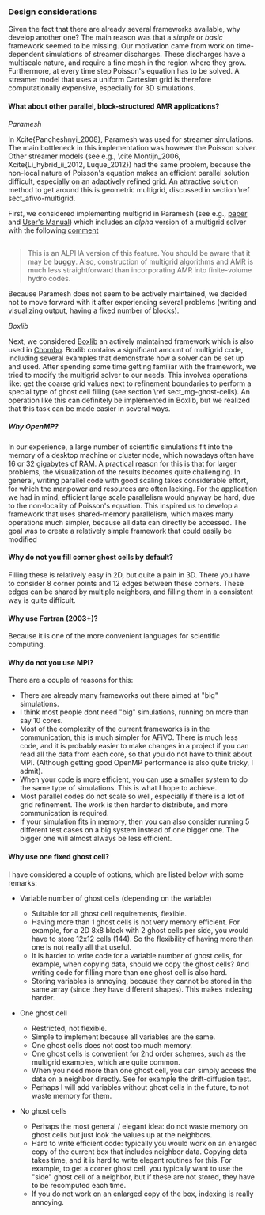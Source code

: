 ### Design considerations

Given the fact that there are already several frameworks available, why develop
another one? The main reason was that a *simple* or *basic* framework
seemed to be missing. Our motivation came from work on time-dependent
simulations of streamer discharges. These discharges have a multiscale nature,
and require a fine mesh in the region where they grow. Furthermore, at every
time step Poisson's equation has to be solved. A streamer model that uses a
uniform Cartesian grid is therefore computationally expensive, especially for 3D
simulations.

#### What about other parallel, block-structured AMR applications?

*Paramesh*

In Xcite{Pancheshnyi_2008}, Paramesh was used for streamer simulations. The main
bottleneck in this implementation was however the Poisson solver. Other streamer
models (see e.g., \cite Montijn_2006, Xcite{Li_hybrid_ii_2012, Luque_2012}) had the
same problem, because the non-local nature of Poisson's equation makes an
efficient parallel solution difficult, especially on an adaptively refined grid.
An attractive solution method to get around this is geometric multigrid,
discussed in section \ref sect_afivo-multigrid.

First, we considered implementing multigrid in Paramesh (see e.g.,
<a href="http://www.sciencedirect.com/science/article/pii/S0010465599005019">paper</a>
and 
<a href="http://www.physics.drexel.edu/~olson/paramesh-doc/Users_manual/amr.html">User's Manual</a>)
which includes an *alpha* version of a multigrid solver with the
following 
<a href="http://www.physics.drexel.edu/~olson/paramesh-doc/Users_manual/multigrid.html">
comment</a>
> ##
>  This is an ALPHA version of this feature.
>  You should be aware that it may be **buggy**.
>  Also, construction of multigrid algorithms and AMR is much less
>  straightforward than incorporating AMR into finite-volume hydro codes.

Because Paramesh does not seem to be actively maintained, we decided not to move
forward with it after experiencing several problems (writing and visualizing
output, having a fixed number of blocks).

*Boxlib*

Next, we considered <a href="https://ccse.lbl.gov/BoxLib/">Boxlib</a>
an actively maintained framework
which is also used in <a href="https://commons.lbl.gov/display/chombo/Chombo+-+Software+for+Adaptive+Solutions+of+Partial+Differential+Equations">Chombo</a>.
Boxlib contains a significant amount
of multigrid code, including several examples that demonstrate how a solver can
be set up and used. After spending some time getting familiar with the
framework, we tried to modify the multigrid solver to our needs. This involves
operations like: get the coarse grid values next to refinement boundaries to
perform a special type of ghost cell filling (see section
\ref sect_mg-ghost-cells). An operation like this can definitely be implemented
in Boxlib, but we realized that this task can be made easier in several ways.

##### Why OpenMP?
In our experience, a large number of scientific simulations fit into the memory
of a desktop machine or cluster node, which nowadays often have 16 or 32
gigabytes of RAM. A practical reason for this is that for larger problems, the
visualization of the results becomes quite challenging. In general, writing
parallel code with good scaling takes considerable effort, for which the
manpower and resources are often lacking. For the application we had in mind,
efficient large scale parallelism would anyway be hard, due to the non-locality
of Poisson's equation. This inspired us to develop a framework that uses
shared-memory parallelism, which makes many operations much simpler, because all
data can directly be accessed. The goal was to create a relatively simple
framework that could easily be modified

#### Why do not you fill corner ghost cells by default?

Filling these is relatively easy in 2D, but quite a pain in 3D. There you have to
consider 8 corner points and 12 edges between these corners. These edges can be
shared by multiple neighbors, and filling them in a consistent way is quite
difficult.

#### Why use Fortran (2003+)?

Because it is one of the more convenient languages for scientific computing.

#### Why do not you use MPI?

There are a couple of reasons for this:

* There are already many frameworks out there aimed at "big" simulations.
* I think most people dont need "big" simulations, running on more than say 10
  cores.
* Most of the complexity of the current frameworks is in the communication, this
  is much simpler for AFiVO. There is much less code, and it is probably easier
  to make changes in a project if you can read all the data from each core, so
  that you do not have to think about MPI. (Although getting good OpenMP
  performance is also quite tricky, I admit).
* When your code is more efficient, you can use a smaller system to do the same
  type of simulations. This is what I hope to achieve.
* Most parallel codes do not scale so well, especially if there is a lot of grid
  refinement. The work is then harder to distribute, and more communication is
  required.
* If your simulation fits in memory, then you can also consider running 5
  different test cases on a big system instead of one bigger one. The bigger one
  will almost always be less efficient.

#### Why use one fixed ghost cell?

I have considered a couple of options, which are listed below with some remarks:

* Variable number of ghost cells (depending on the variable)

	* Suitable for all ghost cell requirements, flexible.
	* Having more than 1 ghost cells is not very memory efficient. For example,
	  for a 2D 8x8 block with 2 ghost cells per side, you would have to store
	  12x12 cells (144). So the flexibility of having more than one is not really
	  all that useful.
	* It is harder to write code for a variable number of ghost cells, for
      example, when copying data, should we copy the ghost cells? And writing
      code for filling more than one ghost cell is also hard.
	* Storing variables is annoying, because they cannot be stored in the same
      array (since they have different shapes). This makes indexing harder.

* One ghost cell

	* Restricted, not flexible.
	* Simple to implement because all variables are the same.
	* One ghost cells does not cost too much memory.
	* One ghost cells is convenient for 2nd order schemes, such as the multigrid
      examples, which are quite common.
	* When you need more than one ghost cell, you can simply access the data on
      a neighbor directly. See for example the drift-diffusion test.
	* Perhaps I will add variables without ghost cells in the future, to not
      waste memory for them.

* No ghost cells

	* Perhaps the most general / elegant idea: do not waste memory on ghost cells
      but just look the values up at the neighbors.
	* Hard to write efficient code: typically you would work on an enlarged copy
      of the current box that includes neighbor data. Copying data takes time,
      and it is hard to write elegant routines for this. For example, to get a
      corner ghost cell, you typically want to use the "side" ghost cell of a
      neighbor, but if these are not stored, they have to be recomputed each
      time.
	* If you do not work on an enlarged copy of the box, indexing is really
      annoying.



